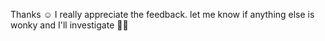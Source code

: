 Thanks ☺️ I really appreciate the feedback. let me know if anything else is wonky and I'll investigate 🕵️‍♂️

